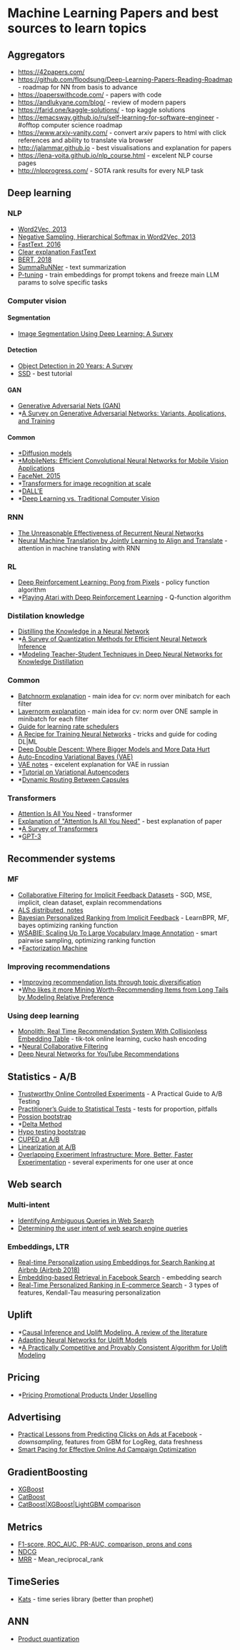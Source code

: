 # Machine Learning Papers and best sources to learn topics

## Aggregators
- https://42papers.com/
- https://github.com/floodsung/Deep-Learning-Papers-Reading-Roadmap - roadmap for NN from basis to advance
- https://paperswithcode.com/ - papers with code
- https://andlukyane.com/blog/ - review of modern papers
- https://farid.one/kaggle-solutions/ - top kaggle solutions
- https://emacsway.github.io/ru/self-learning-for-software-engineer - #offtop computer science roadmap
- https://www.arxiv-vanity.com/ - convert arxiv papers to html with click references and ability to translate via browser
- http://jalammar.github.io - best visualisations and explanation for papers
- https://lena-voita.github.io/nlp_course.html - excelent NLP course pages
- http://nlpprogress.com/ - SOTA rank results for every NLP task

## Deep learning
### NLP
- [Word2Vec, 2013](https://arxiv.org/pdf/1301.3781.pdf)
- [Negative Sampling, Hierarchical Softmax in Word2Vec, 2013](https://arxiv.org/pdf/1310.4546.pdf)
- [FastText, 2016](https://arxiv.org/pdf/1607.04606.pdf)
- [Clear explanation FastText](https://amitness.com/2020/06/fasttext-embeddings/)
- [BERT, 2018](https://arxiv.org/abs/1810.04805)
- [SummaRuNNer](https://arxiv.org/pdf/1611.04230.pdf) - text summarization
- [P-tuning](https://habr.com/ru/companies/yandex/articles/588214/) - train embeddings for prompt tokens and freeze main LLM params to solve specific tasks

### Computer vision
#### Segmentation
- [Image Segmentation Using Deep Learning: A Survey](https://arxiv.org/pdf/2001.05566.pdf)
#### Detection
- [Object Detection in 20 Years: A Survey](https://arxiv.org/abs/1905.05055)
- [SSD](https://github.com/sgrvinod/a-PyTorch-Tutorial-to-Object-Detection) - best tutorial
#### GAN
- [Generative Adversarial Nets (GAN)](https://arxiv.org/pdf/1406.2661.pdf)
- *[A Survey on Generative Adversarial Networks: Variants, Applications, and Training](https://arxiv.org/pdf/2006.05132.pdf)
#### Common
- [*Diffusion models](https://lilianweng.github.io/posts/2021-07-11-diffusion-models/)
- [*MobileNets: Efficient Convolutional Neural Networks for Mobile Vision Applications](https://arxiv.org/abs/1704.04861)
- [FaceNet, 2015](https://arxiv.org/pdf/1503.03832.pdf)
- *[Transformers for image recognition at scale](https://arxiv.org/pdf/2010.11929.pdf)
- *[DALL'E](https://arxiv.org/abs/2102.12092)
- *[Deep Learning vs. Traditional Computer Vision](https://arxiv.org/pdf/1910.13796.pdf)

### RNN
- [The Unreasonable Effectiveness of Recurrent Neural Networks](http://karpathy.github.io/2015/05/21/rnn-effectiveness/)
- [Neural Machine Translation by Jointly Learning to Align and Translate](https://arxiv.org/abs/1409.0473) - attention in machine translating with RNN

### RL
- [Deep Reinforcement Learning: Pong from Pixels](http://karpathy.github.io/2016/05/31/rl/) - policy function algorithm
- *[Playing Atari with Deep Reinforcement Learning](https://arxiv.org/abs/1312.5602) - Q-function algorithm

### Distilation knowledge
- [Distilling the Knowledge in a Neural Network](https://arxiv.org/abs/1503.02531)
- *[A Survey of Quantization Methods for Efficient Neural Network Inference](https://arxiv.org/pdf/2103.13630.pdf)
- *[Modeling Teacher-Student Techniques in Deep Neural Networks for Knowledge Distillation](https://arxiv.org/abs/1912.13179)

### Common
- [Batchnorm explanation](https://leimao.github.io/blog/Batch-Normalization/) - main idea for cv: norm over minibatch for each filter
- [Layernorm explanation](https://leimao.github.io/blog/Layer-Normalization/) - main idea for cv: norm over ONE sample in minibatch for each filter
- [Guide for learning rate schedulers](https://www.kaggle.com/isbhargav/guide-to-pytorch-learning-rate-scheduling#7.-CyclicLR---triangular2)
- [A Recipe for Training Neural Networks](http://karpathy.github.io/2019/04/25/recipe/) - tricks and guide for coding DL|ML
- [Deep Double Descent: Where Bigger Models and More Data Hurt](https://arxiv.org/abs/1912.02292)
- [Auto-Encoding Variational Bayes (VAE)](https://arxiv.org/pdf/1312.6114.pdf)
- [VAE notes](https://www.notion.so/08644d3c48c341f28c4a93703b419a6d#4fbfcb8ddd0f411a83d093ac8c28770d) - excelent explanation for VAE in russian
- *[Tutorial on Variational Autoencoders](https://arxiv.org/pdf/1606.05908.pdf)
- *[Dynamic Routing Between Capsules](https://arxiv.org/abs/1710.09829)

### Transformers
- [Attention Is All You Need](https://arxiv.org/abs/1706.03762) - transformer
- [Explanation of "Attention Is All You Need"](http://jalammar.github.io/illustrated-transformer/) - best explanation of paper
- *[A Survey of Transformers](https://arxiv.org/abs/2106.04554)
- *[GPT-3](https://arxiv.org/pdf/2005.14165.pdf)


## Recommender systems
### MF
- [Collaborative Filtering for Implicit Feedback Datasets](http://yifanhu.net/PUB/cf.pdf) - SGD, MSE, implicit, clean dataset, explain recommendations
- [ALS distributed, notes](http://stanford.edu/~rezab/classes/cme323/S15/notes/lec14.pdf)
- [Bayesian Personalized Ranking from Implicit Feedback](https://arxiv.org/pdf/1205.2618.pdf) - LearnBPR, MF, bayes optimizing ranking function
- [WSABIE: Scaling Up To Large Vocabulary Image Annotation](http://www.thespermwhale.com/jaseweston/papers/wsabie-ijcai.pdf) - smart pairwise sampling, optimizing ranking function 
- *[Factorization Machine](https://www.csie.ntu.edu.tw/~b97053/paper/Rendle2010FM.pdf)

### Improving recommendations
- *[Improving recommendation lists through topic diversification](https://www.researchgate.net/publication/200110416_Improving_recommendation_lists_through_topic_diversification)
- *[Who likes it more Mining Worth-Recommending Items from Long Tails by Modeling Relative Preference](https://github.com/zzhaozeng/IRPapers/blob/master/Group5/Who%20likes%20it%20more%20Mining%20Worth-Recommending%20Items%20from%20Long%20Tails%20by%20Modeling%20Relative%20Preference..pdf)

### Using deep learning
- [Monolith: Real Time Recommendation System With
Collisionless Embedding Table](https://arxiv.org/abs/2209.07663) - tik-tok online learning, cucko hash encoding
- *[Neural Collaborative Filtering](https://arxiv.org/pdf/1708.05031.pdf)
- [Deep Neural Networks for YouTube Recommendations](https://static.googleusercontent.com/media/research.google.com/ru//pubs/archive/45530.pdf)

## Statistics - A/B
- [Trustworthy Online Controlled Experiments](https://experimentguide.com) - A Practical Guide to A/B Testing
- [Practitioner’s Guide to Statistical Tests](https://medium.com/@vktech/practitioners-guide-to-statistical-tests-ed2d580ef04f) - tests for proportion, pitfalls
- [Possion bootstrap](https://www.unofficialgoogledatascience.com/2015/08/an-introduction-to-poisson-bootstrap26.html)
- *[Delta Method](https://arxiv.org/pdf/1803.06336.pdf)
- [Hypo testing bootstrap](https://en.wikipedia.org/wiki/Bootstrapping_(statistics)#Bootstrap_hypothesis_testing)
- [CUPED at A/B](https://exp-platform.com/Documents/2013-02-CUPED-ImprovingSensitivityOfControlledExperiments.pdf)
- [Linearization at A/B](https://www.researchgate.net/publication/322969314_Consistent_Transformation_of_Ratio_Metrics_for_Efficient_Online_Controlled_Experiments)
- [Overlapping Experiment Infrastructure: More, Better, Faster Experimentation](https://static.googleusercontent.com/media/research.google.com/ru//pubs/archive/36500.pdf) - several experiments for one user at once

## Web search
### Multi-intent
- [Identifying Ambiguous Queries in Web Search](https://www.www2007.org/posters/poster941.pdf)
- [Determining the user intent of web search engine queries](https://www.researchgate.net/publication/221023370_Determining_the_user_intent_of_web_search_engine_queries)

### Embeddings, LTR
- [Real-time Personalization using Embeddings for Search Ranking at Airbnb (Airbnb 2018)](https://github.com/iptkachev/papers/blob/main/marked_articles/%5BAirbnb%20Embedding%5D%20Real-time%20Personalization%20using%20Embeddings%20for%20Search%20Ranking%20at%20Airbnb%20(Airbnb%202018).pdf)
- [Embedding-based Retrieval in Facebook Search](https://github.com/iptkachev/papers/blob/main/marked_articles/Embedding-based%20Retrieval%20in%20Facebook%20Search.pdf) - embedding search
- [Real-Time Personalized Ranking in E-commerce Search](https://github.com/iptkachev/papers/blob/main/marked_articles/Real-Time%20Personalized%20Ranking%20in%20E-commerce%20Search.pdf) - 3 types of features, Kendall-Tau measuring personalization


## Uplift
- *[Causal Inference and Uplift Modeling. A review of the literature](http://proceedings.mlr.press/v67/gutierrez17a/gutierrez17a.pdf)
- [Adapting Neural Networks for Uplift Models](marked_articles/2011.00041.pdf)
- *[A Practically Competitive and Provably Consistent Algorithm for Uplift Modeling](https://arxiv.org/pdf/1709.03683.pdf)

## Pricing
- *[Pricing Promotional Products Under Upselling](https://ziya.web.unc.edu/wp-content/uploads/sites/15166/2018/02/Aydin-Ziya-2008.pdf)

## Advertising
- [Practical Lessons from Predicting Clicks on Ads at Facebook](https://research.fb.com/wp-content/uploads/2016/11/practical-lessons-from-predicting-clicks-on-ads-at-facebook.pdf) - _downsampling_, features from GBM for LogReg, data freshness
- [Smart Pacing for Effective Online Ad Campaign Optimization](https://arxiv.org/pdf/1506.05851.pdf)

## GradientBoosting
- [XGBoost](https://arxiv.org/pdf/1603.02754.pdf)
- [CatBoost](https://arxiv.org/pdf/1706.09516.pdf)
- [CatBoost|XGBoost|LightGBM comparison](https://towardsdatascience.com/catboost-vs-light-gbm-vs-xgboost-5f93620723db)

## Metrics
- [F1-score, ROC_AUC, PR-AUC, comparison, prons and cons](https://neptune.ai/blog/f1-score-accuracy-roc-auc-pr-auc#1)
- [NDCG](https://en.wikipedia.org/wiki/Discounted_cumulative_gain)
- [MRR](https://en.wikipedia.org/wiki/Mean_reciprocal_rank) - Mean_reciprocal_rank

## TimeSeries
- [Kats](https://github.com/facebookresearch/Kats) - time series library (better than prophet)

## ANN
- [Product quantization](https://towardsdatascience.com/product-quantization-for-similarity-search-2f1f67c5fddd)
